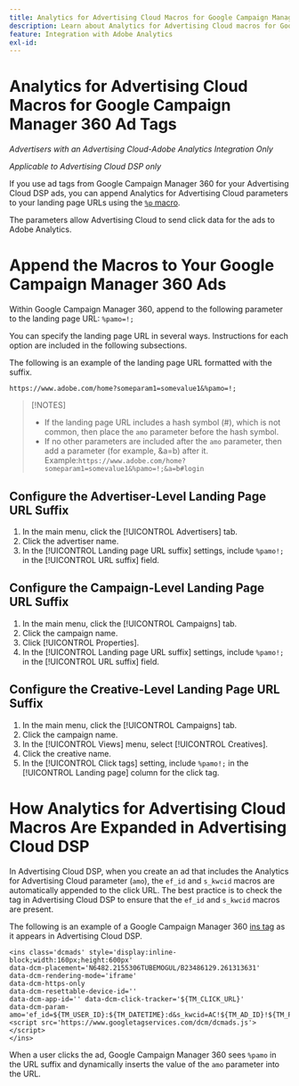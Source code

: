```yaml
---
title: Analytics for Advertising Cloud Macros for Google Campaign Manager 360 Ad Tags
description: Learn about Analytics for Advertising Cloud macros for Google Campaign Manager 360 ad tags
feature: Integration with Adobe Analytics
exl-id:
---
```

# Analytics for Advertising Cloud Macros for Google Campaign Manager 360 Ad Tags<!-- wording? correct terms? -->

*Advertisers with an Advertising Cloud-Adobe Analytics Integration Only*

*Applicable to Advertising Cloud DSP only*

If you use ad tags from Google Campaign Manager 360 for your Advertising Cloud DSP ads, you can append Analytics for Advertising Cloud parameters to your landing page URLs using the [`%p` macro](https://support.google.com/campaignmanager/table/6096962).

The parameters allow Advertising Cloud to send click data for the ads to Adobe Analytics.<!-- Correct? -->

# Append the Macros to Your Google Campaign Manager 360 Ads

Within Google Campaign Manager 360, append to the following parameter to the landing page URL: `%pamo=!;`

You can specify the landing page URL in several ways. Instructions for each option are included in the following subsections.

The following is an example of the landing page URL formatted with the suffix.

```
https://www.adobe.com/home?someparam1=somevalue1&%pamo=!;
```

>[!NOTES]
>
>
>* If the landing page URL includes a hash symbol (#), which is not common, then place the `amo` parameter before the hash symbol.
>* If no other parameters are included after the `amo` parameter, then add a parameter (for example, &a=b) after it. Example:`https://www.adobe.com/home?someparam1=somevalue1&%pamo=!;&a=b#login`

## Configure the Advertiser-Level Landing Page URL Suffix

1. In the main menu, click the [!UICONTROL Advertisers] tab.
1. Click the advertiser name.
1. In the [!UICONTROL Landing page URL suffix] settings, include `%pamo!;` in the [!UICONTROL URL suffix] field.

## Configure the Campaign-Level Landing Page URL Suffix

1. In the main menu, click the [!UICONTROL Campaigns] tab.
1. Click the campaign name.
1. Click [!UICONTROL Properties].
1. In the [!UICONTROL Landing page URL suffix] settings, include `%pamo!;` in the [!UICONTROL URL suffix] field.	 

## Configure the Creative-Level Landing Page URL Suffix

1. In the main menu, click the [!UICONTROL Campaigns] tab.
1. Click the campaign name.
1. In the [!UICONTROL Views] menu, select [!UICONTROL Creatives].
1. Click the creative name.
1. In the [!UICONTROL Click tags] setting, include `%pamo!;` in the [!UICONTROL Landing page] column for the click tag.

# How Analytics for Advertising Cloud Macros Are Expanded in Advertising Cloud DSP

In Advertising Cloud DSP, when you create an ad that includes the Analytics for Advertising Cloud parameter (`amo`), the `ef_id` and `s_kwcid` macros are automatically appended to the click URL. The best practice is to check the tag in Advertising Cloud DSP to ensure that the `ef_id` and `s_kwcid` macros are present.

The following is an example of a Google Campaign Manager 360 [ins tag](https://support.google.com/campaignmanager/answer/6080468) as it appears in Advertising Cloud DSP.

```
<ins class='dcmads' style='display:inline-block;width:160px;height:600px'
data-dcm-placement='N6482.2155306TUBEMOGUL/B23486129.261313631'
data-dcm-rendering-mode='iframe'
data-dcm-https-only
data-dcm-resettable-device-id=''
data-dcm-app-id='' data-dcm-click-tracker='${TM_CLICK_URL}'
data-dcm-param-amo='ef_id=${TM_USER_ID}:${TM_DATETIME}:d&s_kwcid=AC!${TM_AD_ID}!${TM_PLACEMENT_ID}'>
<script src='https://www.googletagservices.com/dcm/dcmads.js'></script>
</ins>
```

When a user clicks the ad<!-- ??? -->, Google Campaign Manager 360 sees `%pamo` in the URL suffix and dynamically inserts the value of the `amo` parameter into the URL.